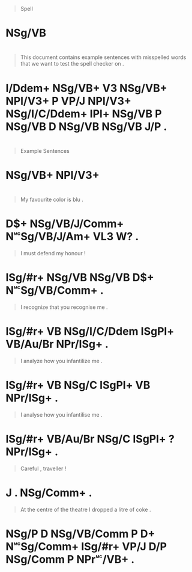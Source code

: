 > Spell
# NSg/VB
>
#
> This    document contains example sentences with misspelled words   that          we   want   to test   the spell  checker on  .
# I/Ddem+ NSg/VB+  V3       NSg/VB+ NPl/V3+   P    VP/J       NPl/V3+ NSg/I/C/Ddem+ IPl+ NSg/VB P  NSg/VB D   NSg/VB NSg/VB  J/P .
>
#
> Example Sentences
# NSg/VB+ NPl/V3+
>
#
> My  favourite      color         is  blu .
# D$+ NSg/VB/J/Comm+ N🅪Sg/VB/J/Am+ VL3 W?  .
> I       must   defend my  honour        !
# ISg/#r+ NSg/VB NSg/VB D$+ N🅪Sg/VB/Comm+ .
> I       recognize that         you    recognise me       .
# ISg/#r+ VB        NSg/I/C/Ddem ISgPl+ VB/Au/Br  NPr/ISg+ .
> I       analyze how   you    infantilize me       .
# ISg/#r+ VB      NSg/C ISgPl+ VB          NPr/ISg+ .
> I       analyse  how   you    infantilise me       .
# ISg/#r+ VB/Au/Br NSg/C ISgPl+ ?           NPr/ISg+ .
> Careful , traveller !
# J       . NSg/Comm+ .
> At    the centre      of the theatre    I       dropped a   litre    of coke     .
# NSg/P D   NSg/VB/Comm P  D+  N🅪Sg/Comm+ ISg/#r+ VP/J    D/P NSg/Comm P  NPr🅪/VB+ .
